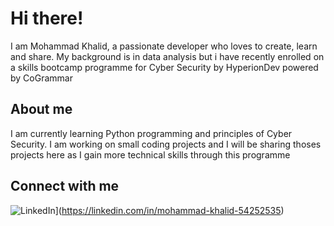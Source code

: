 # Hi there!

I am Mohammad Khalid, a passionate developer who loves to create, learn and share. My background is in data analysis but i have recently enrolled on a skills bootcamp programme for Cyber Security by HyperionDev powered by CoGrammar

## About me

I am currently learning Python programming and principles of Cyber Security. I am working on small coding projects and I will be sharing thoses projects here as I gain more technical skills through this programme

## Connect with me

![LinkedIn](https://img.shields.io/badge/-LinkedIn-blue?style=flat-square&logo=LinkedIn&logoColor=white)](https://linkedin.com/in/mohammad-khalid-54252535)
